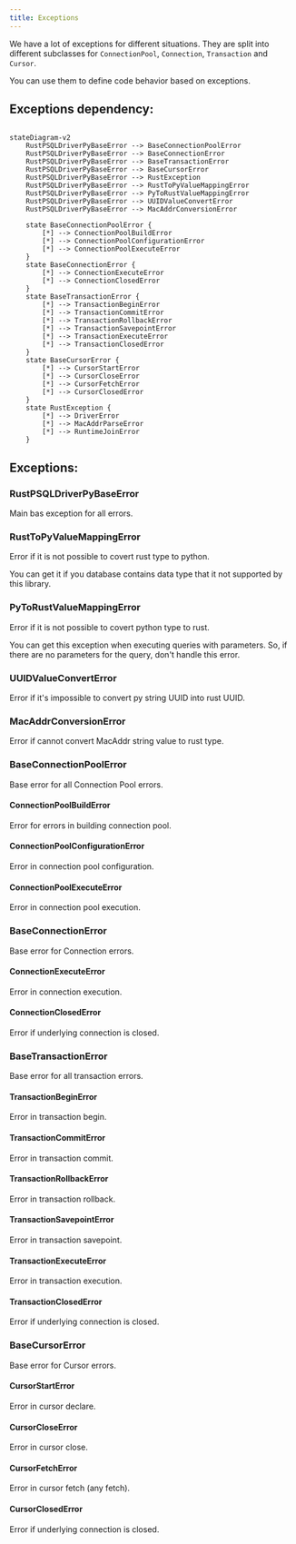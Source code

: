 ```yaml
---
title: Exceptions
---
```


We have a lot of exceptions for different situations.
They are split into different subclasses for `ConnectionPool`, `Connection`, `Transaction` and `Cursor`.

You can use them to define code behavior based on exceptions.

## Exceptions dependency:
```mermaid

stateDiagram-v2
    RustPSQLDriverPyBaseError --> BaseConnectionPoolError
    RustPSQLDriverPyBaseError --> BaseConnectionError
    RustPSQLDriverPyBaseError --> BaseTransactionError
    RustPSQLDriverPyBaseError --> BaseCursorError
    RustPSQLDriverPyBaseError --> RustException
    RustPSQLDriverPyBaseError --> RustToPyValueMappingError
    RustPSQLDriverPyBaseError --> PyToRustValueMappingError
    RustPSQLDriverPyBaseError --> UUIDValueConvertError
    RustPSQLDriverPyBaseError --> MacAddrConversionError

    state BaseConnectionPoolError {
        [*] --> ConnectionPoolBuildError
        [*] --> ConnectionPoolConfigurationError
        [*] --> ConnectionPoolExecuteError
    }
    state BaseConnectionError {
        [*] --> ConnectionExecuteError
        [*] --> ConnectionClosedError
    }
    state BaseTransactionError {
        [*] --> TransactionBeginError
        [*] --> TransactionCommitError
        [*] --> TransactionRollbackError
        [*] --> TransactionSavepointError
        [*] --> TransactionExecuteError
        [*] --> TransactionClosedError
    }
    state BaseCursorError {
        [*] --> CursorStartError
        [*] --> CursorCloseError
        [*] --> CursorFetchError
        [*] --> CursorClosedError
    }
    state RustException {
        [*] --> DriverError
        [*] --> MacAddrParseError
        [*] --> RuntimeJoinError
    }
```

## Exceptions:
### RustPSQLDriverPyBaseError
Main bas exception for all errors.

### RustToPyValueMappingError
Error if it is not possible to covert rust type to python.

You can get it if you database contains data type that it not supported by this library.

### PyToRustValueMappingError
Error if it is not possible to covert python type to rust.

You can get this exception when executing queries with parameters. So, if there are no parameters for the query, don't handle this error.

### UUIDValueConvertError
Error if it's impossible to convert py string UUID into rust UUID.

### MacAddrConversionError
Error if cannot convert MacAddr string value to rust type.

### BaseConnectionPoolError
Base error for all Connection Pool errors.

#### ConnectionPoolBuildError
Error for errors in building connection pool.

#### ConnectionPoolConfigurationError
Error in connection pool configuration.

#### ConnectionPoolExecuteError
Error in connection pool execution.

### BaseConnectionError
Base error for Connection errors.

#### ConnectionExecuteError
Error in connection execution.

#### ConnectionClosedError
Error if underlying connection is closed.

### BaseTransactionError
Base error for all transaction errors.

#### TransactionBeginError
Error in transaction begin.

#### TransactionCommitError
Error in transaction commit.

#### TransactionRollbackError
Error in transaction rollback.

#### TransactionSavepointError
Error in transaction savepoint.

#### TransactionExecuteError
Error in transaction execution.

#### TransactionClosedError
Error if underlying connection is closed.

### BaseCursorError
Base error for Cursor errors.

#### CursorStartError
Error in cursor declare.

#### CursorCloseError
Error in cursor close.

#### CursorFetchError
Error in cursor fetch (any fetch).

#### CursorClosedError
Error if underlying connection is closed.
